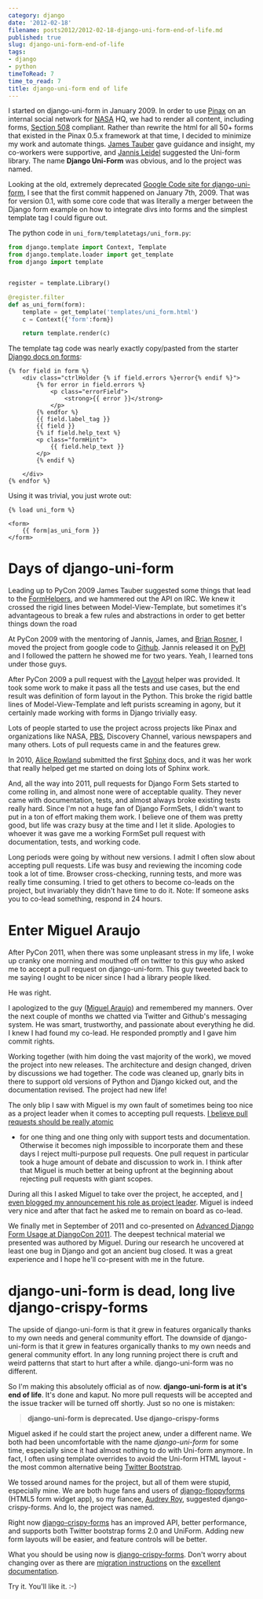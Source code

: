 ```yaml
---
category: django
date: '2012-02-18'
filename: posts2012/2012-02-18-django-uni-form-end-of-life.md
published: true
slug: django-uni-form-end-of-life
tags:
- django
- python
timeToRead: 7
time_to_read: 7
title: django-uni-form end of life
---
```


I started on django-uni-form in January 2009. In order to use
[Pinax](http://pinaxproject.com) on an internal social network for
[NASA](http://www.nasa.gov) HQ, we had to render all content, including
forms, [Section
508](http://django-uni-form.readthedocs.org/en/latest/concepts.html#section-508)
compliant. Rather than rewrite the html for all 50+ forms that existed
in the Pinax 0.5.x framework at that time, I decided to minimize my work
and automate things. [James Tauber](http://jtauber.com) gave guidance
and insight, my co-workers were supportive, and [Jannis
Leidel](http://enn.io) suggested the Uni-form library. The name **Django
Uni-Form** was obvious, and lo the project was named.

Looking at the old, extremely deprecated [Google Code site for
django-uni-form](http://code.google.com/p/django-uni-form/), I see that
the first commit happened on January 7th, 2009. That was for version
0.1, with some core code that was literally a merger between the Django
form example on how to integrate divs into forms and the simplest
template tag I could figure out.

The python code in `uni_form/templatetags/uni_form.py`:

``` python
from django.template import Context, Template
from django.template.loader import get_template
from django import template


register = template.Library()

@register.filter
def as_uni_form(form):
    template = get_template('templates/uni_form.html')
    c = Context({'form':form})

    return template.render(c)
```

The template tag code was nearly exactly copy/pasted from the starter
[Django docs on
forms](https://docs.djangoproject.com/en/1.0/topics/forms/#looping-over-the-form-s-fields):

``` django
{% for field in form %}
    <div class="ctrlHolder {% if field.errors %}error{% endif %}">
        {% for error in field.errors %}
            <p class="errorField">
                <strong>{{ error }}</strong>
            </p>       
        {% endfor %}
        {{ field.label_tag }}
        {{ field }}
        {% if field.help_text %}
        <p class="formHint">
            {{ field.help_text }}
        </p>
        {% endif %}

    </div>
{% endfor %}
```

Using it was trivial, you just wrote out:

``` django
{% load uni_form %}

<form>
    {{ form|as_uni_form }}
</form>
```

Days of django-uni-form
=======================

Leading up to PyCon 2009 James Tauber suggested some things that lead to
the
[FormHelpers](http://django-uni-form.readthedocs.org/en/latest/concepts.html#form-helpers),
and we hammered out the API on IRC. We knew it crossed the rigid lines
between Model-View-Template, but sometimes it's advantageous to break a
few rules and abstractions in order to get better things down the road

At PyCon 2009 with the mentoring of Jannis, James, and [Brian
Rosner](http://twitter.com/brosner), I moved the project from google
code to [Github](https://github.com/pydanny/django-uni-form). Jannis
released it on [PyPI](http://pypi.python.org/pypi/) and I followed the
pattern he showed me for two years. Yeah, I learned tons under those
guys.

After PyCon 2009 a pull request with the
[Layout](http://django-uni-form.readthedocs.org/en/latest/helpers.html#layouts)
helper was provided. It took some work to make it pass all the tests and
use cases, but the end result was definition of form layout in the
Python. This broke the rigid battle lines of Model-View-Template and
left purists screaming in agony, but it certainly made working with
forms in Django trivially easy.

Lots of people started to use the project across projects like Pinax and
organizations like NASA, [PBS](http://pbs.org), Discovery Channel,
various newspapers and many others. Lots of pull requests came in and
the features grew.

In 2010, [Alice Rowland](http://twitter.com/arowla) submitted the first
[Sphinx](http://sphinx.pocoo.org/) docs, and it was her work that really
helped get me started on doing lots of Sphinx work.

And, all the way into 2011, pull requests for Django Form Sets started
to come rolling in, and almost none were of acceptable quality. They
never came with documentation, tests, and almost always broke existing
tests really hard. Since I'm not a huge fan of Django FormSets, I
didn't want to put in a ton of effort making them work. I believe one
of them was pretty good, but life was crazy busy at the time and I let
it slide. Apologies to whoever it was gave me a working FormSet pull
request with documentation, tests, and working code.

Long periods were going by without new versions. I admit I often slow
about accepting pull requests. Life was busy and reviewing the incoming
code took a lot of time. Browser cross-checking, running tests, and more
was really time consuming. I tried to get others to become co-leads on
the project, but invariably they didn't have time to do it. Note: If
someone asks you to co-lead something, respond in 24 hours.

Enter Miguel Araujo
===================

After PyCon 2011, when there was some unpleasant stress in my life, I
woke up cranky one morning and mouthed off on twitter to this guy who
asked me to accept a pull request on django-uni-form. This guy tweeted
back to me saying I ought to be nicer since I had a library people
liked.

He was right.

I apologized to the guy ([Miguel Araujo](http://twitter.com/maraujop))
and remembered my manners. Over the next couple of months we chatted via
Twitter and Github's messaging system. He was smart, trustworthy, and
passionate about everything he did. I knew I had found my co-lead. He
responded promptly and I gave him commit rights.

Working together (with him doing the vast majority of the work), we
moved the project into new releases. The architecture and design
changed, driven by discussions we had together. The code was cleaned up,
gnarly bits in there to support old versions of Python and Django kicked
out, and the documentation revised. The project had new life!

The only blip I saw with Miguel is my own fault of sometimes being too
nice as a project leader when it comes to accepting pull requests. [I
believe pull requests should be really
atomic](http://django-uni-form.readthedocs.org/en/latest/contributing.html#how-to-get-your-pull-request-accepted)
- for one thing and one thing only with support tests and documentation.
Otherwise it becomes nigh impossible to incorporate them and these days
I reject multi-purpose pull requests. One pull request in particular
took a huge amount of debate and discussion to work in. I think after
that Miguel is much better at being upfront at the beginning about
rejecting pull requests with giant scopes.

During all this I asked Miguel to take over the project, he accepted,
and [I even blogged my announcement his role as project
leader](https://pydanny.blogspot.com/2011/06/announcing-django-uni-form-080-beta.html).
Miguel is indeed very nice and after that fact he asked me to remain on
board as co-lead.

We finally met in September of 2011 and co-presented on [Advanced Django
Form Usage at DjangoCon
2011](http://www.slideshare.net/pydanny/advanced-django-forms-usage).
The deepest technical material we presented was authored by Miguel.
During our research he uncovered at least one bug in Django and got an
ancient bug closed. It was a great experience and I hope he'll
co-present with me in the future.

django-uni-form is dead, long live django-crispy-forms
======================================================

The upside of django-uni-form is that it grew in features organically
thanks to my own needs and general community effort. The downside of
django-uni-form is that it grew in features organically thanks to my own
needs and general community effort. In any long running project there is
cruft and weird patterns that start to hurt after a while.
django-uni-form was no different.

So I'm making this absolutely official as of now. **django-uni-form is
at it's end of life**. It's done and kaput. No more pull requests will
be accepted and the issue tracker will be turned off shortly. Just so no
one is mistaken:

> **django-uni-form is deprecated. Use django-crispy-forms**

Miguel asked if he could start the project anew, under a different name.
We both had been uncomfortable with the name *django-uni-form* for some
time, especially since it had almost nothing to do with Uni-form
anymore. In fact, I often using template overrides to avoid the Uni-form
HTML layout - the most common alternative being [Twitter
Bootstrap](http://twitter.github.com/bootstrap/).

We tossed around names for the project, but all of them were stupid,
especially mine. We are both huge fans and users of
[django-floppyforms](https://github.com/brutasse/django-floppyforms)
(HTML5 form widget app), so my fiancee, [Audrey
Roy](http://audreymroy.com), suggested django-crispy-forms. And lo, the
project was named.

Right now
[django-crispy-forms](https://github.com/maraujop/django-crispy-forms)
has an improved API, better performance, and supports both Twitter
bootstrap forms 2.0 and UniForm. Adding new form layouts will be easier,
and feature controls will be better.

What you should be using now is
[django-crispy-forms](https://github.com/maraujop/django-crispy-forms).
Don't worry about changing over as there are [migration
instructions](http://django-crispy-forms.readthedocs.org/en/d-0/migration.html)
on the [excellent
documentation](http://django-crispy-forms.readthedocs.org/).

Try it. You'll like it. :-)
